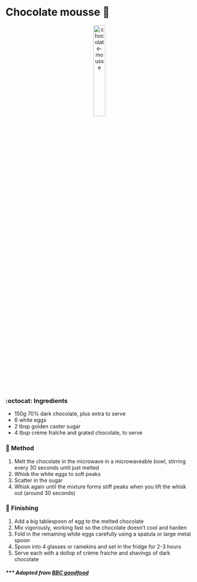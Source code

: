 # Chocolate mousse :chocolate_bar: 

<p align="center">
  <img alt="chocolate-mousse" src="https://github.com/gustavofpereira/livro-receitas/blob/master/chocolate-mousse.png" width="25%">
</p>

### :octocat: Ingredients

- 150g 70% dark chocolate, plus extra to serve
- 6 white eggs
- 2 tbsp golden caster sugar
- 4 tbsp crème fraîche and grated chocolate, to serve

### :construction: Method

1. Melt the chocolate in the microwave in a microwaveable bowl, stirring every 30 seconds until just melted
2. Whisk the white eggs to soft peaks
3. Scatter in the sugar
4. Whisk again until the mixture forms stiff peaks when you lift the whisk out (around 30 seconds)

### :spoon: Finishing

1. Add a big tablespoon of egg to the melted chocolate
2. Mix vigorously, working fast so the chocolate doesn’t cool and harden
3. Fold in the remaining white eggs carefully using a spatula or large metal spoon
4. Spoon into 4 glasses or ramekins and set in the fridge for 2-3 hours
5. Serve each with a dollop of crème fraiche and shavings of dark chocolate


##### *** Adapted from [BBC goodfood](https://www.bbcgoodfood.com/recipes/easy-chocolate-mousse)
